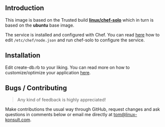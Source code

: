 Introduction
------------

This image is based on the Trusted build **[linux/chef-solo][1]** which in turn is based on the **ubuntu** base image.

The service is installed and configured with Chef. You can read [here][2] how to edit `/etc/chef/node.json` and run chef-solo to configure the service.

Installation
------------

Edit create-db.rb to your liking. You can read more on how to customize/optimize your application [here][3].

Bugs / Contributing
-------------------

> Any kind of feedback is highly appreciated!

Make contributions the usual way through GitHub, request changes and ask questions in comments below or email me directly at tom@linux-konsult.com.


  [1]: https://index.docker.io/u/linux/chef-solo/
  [2]: https://github.com/hw-cookbooks/postgresql
  [3]: https://github.com/opscode-cookbooks/postfix
